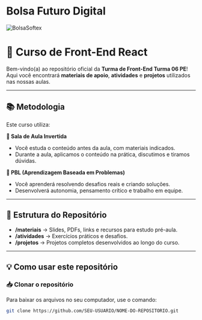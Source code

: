 # Bolsa Futuro Digital
![BolsaSoftex](https://github.com/user-attachments/assets/fc5fbf64-c65a-49da-a86e-8f5bcd397cd2)
# 🚀 Curso de Front-End React

Bem-vindo(a) ao repositório oficial da **Turma de Front-End Turma 06 PE**!  
Aqui você encontrará **materiais de apoio**, **atividades** e **projetos** utilizados nas nossas aulas.

---

## 📚 Metodologia

Este curso utiliza:

**📖 Sala de Aula Invertida**  
- Você estuda o conteúdo antes da aula, com materiais indicados.  
- Durante a aula, aplicamos o conteúdo na prática, discutimos e tiramos dúvidas.

**🧠 PBL (Aprendizagem Baseada em Problemas)**  
- Você aprenderá resolvendo desafios reais e criando soluções.  
- Desenvolverá autonomia, pensamento crítico e trabalho em equipe.

---

## 📂 Estrutura do Repositório

- **/materiais** → Slides, PDFs, links e recursos para estudo pré-aula.  
- **/atividades** → Exercícios práticos e desafios.  
- **/projetos** → Projetos completos desenvolvidos ao longo do curso.  

---

## 💡 Como usar este repositório

### 📥 Clonar o repositório

Para baixar os arquivos no seu computador, use o comando:

```bash
git clone https://github.com/SEU-USUARIO/NOME-DO-REPOSITORIO.git


